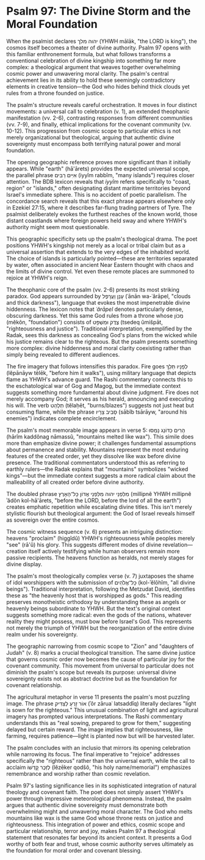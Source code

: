 # Psalm 97: The Divine Storm and the Moral Foundation

When the psalmist declares יהוה מלך (YHWH mālāk, "the LORD is king"), the cosmos itself becomes a theater of divine authority. Psalm 97 opens with this familiar enthronement formula, but what follows transforms a conventional celebration of divine kingship into something far more complex: a theological argument that weaves together overwhelming cosmic power and unwavering moral clarity. The psalm's central achievement lies in its ability to hold these seemingly contradictory elements in creative tension—the God who hides behind thick clouds yet rules from a throne founded on justice.

The psalm's structure reveals careful orchestration. It moves in four distinct movements: a universal call to celebration (v. 1), an extended theophanic manifestation (vv. 2-6), contrasting responses from different communities (vv. 7-9), and finally, ethical implications for the covenant community (vv. 10-12). This progression from cosmic scope to particular ethics is not merely organizational but theological, arguing that authentic divine sovereignty must encompass both terrifying natural power and moral foundation.

The opening geographic reference proves more significant than it initially appears. While "earth" (hā'ārets) provides the expected universal scope, the parallel phrase אִיִּים רַבִּים (iyyîm rabbîm, "many islands") requires closer attention. The BDB lexicon reveals that *iyyîm* refers specifically to "coast, region" or "islands," often designating distant maritime territories beyond Israel's immediate sphere. This is no accident of poetic parallelism. The concordance search reveals that this exact phrase appears elsewhere only in Ezekiel 27:15, where it describes far-flung trading partners of Tyre. The psalmist deliberately evokes the furthest reaches of the known world, those distant coastlands where foreign powers held sway and where YHWH's authority might seem most questionable.

This geographic specificity sets up the psalm's theological drama. The poet positions YHWH's kingship not merely as a local or tribal claim but as a universal assertion that extends to the very edges of the inhabited world. The choice of islands is particularly pointed—these are territories separated by water, often associated in ancient Near Eastern thought with chaos and the limits of divine control. Yet even these remote places are summoned to rejoice at YHWH's reign.

The theophanic core of the psalm (vv. 2-6) presents its most striking paradox. God appears surrounded by עָנָן וַעֲרָפֶל (ʿānān wa-ʿărāpel, "clouds and thick darkness"), language that evokes the most impenetrable divine hiddenness. The lexicon notes that *ʿărāpel* denotes particularly dense, obscuring darkness. Yet this same God rules from a throne whose מְכוֹן (mĕkôn, "foundation") consists of צֶדֶק וּמִשְׁפָּט (tsedeq ûmišpāt, "righteousness and justice"). Traditional interpretation, exemplified by the Radak, sees this darkness as concealing God's plans from the wicked while his justice remains clear to the righteous. But the psalm presents something more complex: divine hiddenness and moral clarity coexisting rather than simply being revealed to different audiences.

The fire imagery that follows intensifies this paradox. Fire goes לְפָנָיו תֵּלֵךְ (lĕpānāyw tēlēk, "before him it walks"), using military language that depicts flame as YHWH's advance guard. The Rashi commentary connects this to the eschatological war of Gog and Magog, but the immediate context suggests something more fundamental about divine judgment. Fire does not merely accompany God; it serves as his herald, announcing and executing his will. The verb תְלַהֵט (tĕlaḥēt, "burns/blazes") suggests not just heat but consuming flame, while the phrase סָבִיב צָרָיו (sābîb tsārāyw, "around his enemies") indicates complete encirclement.

The psalm's most memorable image appears in verse 5: הָרִים כַּדּוֹנַג נָמַסּוּ (hārîm kaddônag nāmassû, "mountains melted like wax"). This simile does more than emphasize divine power; it challenges fundamental assumptions about permanence and stability. Mountains represent the most enduring features of the created order, yet they dissolve like wax before divine presence. The traditional commentators understood this as referring to earthly rulers—the Radak explains that "mountains" symbolizes "wicked kings"—but the immediate context suggests a more radical claim about the malleability of all created order before divine authority.

The doubled phrase מִלִּפְנֵי יהוה מִלִּפְנֵי אֲדוֹן כָּל־הָאָרֶץ (millipnê YHWH millipnê ʾădôn kol-hā'ārets, "before the LORD, before the lord of all the earth") creates emphatic repetition while escalating divine titles. This isn't merely stylistic flourish but theological argument: the God of Israel reveals himself as sovereign over the entire cosmos.

The cosmic witness sequence (v. 6) presents an intriguing distinction: heavens "proclaim" (higgîdû) YHWH's righteousness while peoples merely "see" (rā'û) his glory. This suggests different modes of divine revelation—creation itself actively testifying while human observers remain more passive recipients. The heavens function as heralds, not merely stages for divine display.

The psalm's most theologically complex verse (v. 7) juxtaposes the shame of idol worshippers with the submission of כָּל־אֱלֹהִים (kol-ʾĕlōhîm, "all divine beings"). Traditional interpretation, following the Metzudat David, identifies these as "the heavenly host that is worshipped as gods." This reading preserves monotheistic orthodoxy by understanding these as angels or heavenly beings subordinate to YHWH. But the text's original context suggests something more radical: even the gods of the nations, whatever reality they might possess, must bow before Israel's God. This represents not merely the triumph of YHWH but the reorganization of the entire divine realm under his sovereignty.

The geographic narrowing from cosmic scope to "Zion" and "daughters of Judah" (v. 8) marks a crucial theological transition. The same divine justice that governs cosmic order now becomes the cause of particular joy for the covenant community. This movement from universal to particular does not diminish the psalm's scope but reveals its purpose: universal divine sovereignty exists not as abstract doctrine but as the foundation for covenant relationship.

The agricultural metaphor in verse 11 presents the psalm's most puzzling image. The phrase אוֹר זָרֻעַ לַצַּדִּיק (ʾôr zāruaʿ latsaddîq) literally declares "light is sown for the righteous." This unusual combination of light and agricultural imagery has prompted various interpretations. The Rashi commentary understands this as "real sowing, prepared to grow for them," suggesting delayed but certain reward. The image implies that righteousness, like farming, requires patience—light is planted now but will be harvested later.

The psalm concludes with an inclusio that mirrors its opening celebration while narrowing its focus. The final imperative to "rejoice" addresses specifically the "righteous" rather than the universal earth, while the call to acclaim לְזֵכֶר קׇדְשׁוֹ (lĕzēker qodšô, "his holy name/memorial") emphasizes remembrance and worship rather than cosmic revelation.

Psalm 97's lasting significance lies in its sophisticated integration of natural theology and covenant faith. The poet does not simply assert YHWH's power through impressive meteorological phenomena. Instead, the psalm argues that authentic divine sovereignty must demonstrate both overwhelming might and unwavering moral character. The God who melts mountains like wax is the same God whose throne rests on justice and righteousness. This integration of power and ethics, cosmic scope and particular relationship, terror and joy, makes Psalm 97 a theological statement that resonates far beyond its ancient context. It presents a God worthy of both fear and trust, whose cosmic authority serves ultimately as the foundation for moral order and covenant blessing.